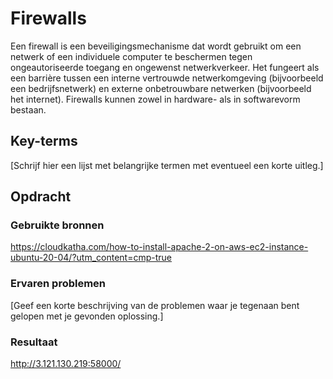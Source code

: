 # Firewalls
Een firewall is een beveiligingsmechanisme dat wordt gebruikt om een netwerk of een individuele computer te beschermen tegen ongeautoriseerde toegang en ongewenst netwerkverkeer. Het fungeert als een barrière tussen een interne vertrouwde netwerkomgeving (bijvoorbeeld een bedrijfsnetwerk) en externe onbetrouwbare netwerken (bijvoorbeeld het internet). Firewalls kunnen zowel in hardware- als in softwarevorm bestaan.

## Key-terms
[Schrijf hier een lijst met belangrijke termen met eventueel een korte uitleg.]

## Opdracht
### Gebruikte bronnen
https://cloudkatha.com/how-to-install-apache-2-on-aws-ec2-instance-ubuntu-20-04/?utm_content=cmp-true

### Ervaren problemen
[Geef een korte beschrijving van de problemen waar je tegenaan bent gelopen met je gevonden oplossing.]

### Resultaat

http://3.121.130.219:58000/